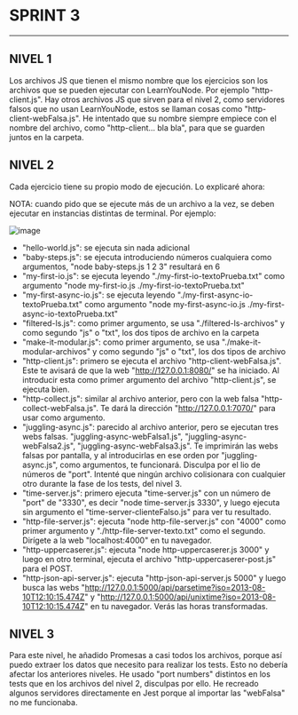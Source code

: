 # SPRINT 3

---
## NIVEL 1

Los archivos JS que tienen el mismo nombre que los ejercicios son los archivos que se pueden ejecutar con LearnYouNode. Por ejemplo "http-client.js". Hay otros archivos JS que sirven para el nivel 2, como servidores falsos que no usan LearnYouNode, estos se llaman cosas como "http-client-webFalsa.js". He intentado que su nombre siempre empiece con el nombre del archivo, como "http-client... bla bla", para que se guarden juntos en la carpeta.

## NIVEL 2

Cada ejercicio tiene su propio modo de ejecución. Lo explicaré ahora:

NOTA: cuando pido que se ejecute más de un archivo a la vez, se deben ejecutar en instancias distintas de terminal. Por ejemplo:

![image](https://github.com/AlanWallerGithub/sprint3/assets/140154835/7135a4d7-92f2-4ae7-90ab-cf6c11ab9930)


- "hello-world.js": se ejecuta sin nada adicional
- "baby-steps.js": se ejecuta introduciendo números cualquiera como argumentos, "node baby-steps.js 1 2 3" resultará en 6
- "my-first-io.js": se ejecuta leyendo "./my-first-io-textoPrueba.txt" como argumento "node my-first-io.js ./my-first-io-textoPrueba.txt"
- "my-first-async-io.js": se ejecuta leyendo "./my-first-async-io-textoPrueba.txt" como argumento "node my-first-async-io.js ./my-first-async-io-textoPrueba.txt"
- "filtered-ls.js": como primer argumento, se usa "./filtered-ls-archivos" y como segundo "js" o "txt", los dos tipos de archivo en la carpeta
- "make-it-modular.js": como primer argumento, se usa "./make-it-modular-archivos" y como segundo "js" o "txt", los dos tipos de archivo
- "http-client.js": primero se ejecuta el archivo "http-client-webFalsa.js". Este te avisará de que la web "http://127.0.0.1:8080/" se ha iniciado. Al introducir esta como primer argumento del archivo "http-client.js", se ejecuta bien.
- "http-collect.js": similar al archivo anterior, pero con la web falsa "http-collect-webFalsa.js". Te dará la dirección "http://127.0.0.1:7070/" para usar como argumento.
- "juggling-async.js": parecido al archivo anterior, pero se ejecutan tres webs falsas. "juggling-async-webFalsa1.js", "juggling-async-webFalsa2.js", "juggling-async-webFalsa3.js". Te imprimirán las webs falsas por pantalla, y al introducirlas en ese orden por "juggling-async.js", como argumentos, te funcionará. Disculpa por el lio de números de "port". Intenté que ningún archivo colisionara con cualquier otro durante la fase de los tests, del nivel 3.
- "time-server.js": primero ejecuta "time-server.js" con un número de "port" de "3330", es decir "node time-server.js 3330", y luego ejecuta sin argumento el "time-server-clienteFalso.js" para ver tu resultado.
- "http-file-server.js": ejecuta "node http-file-server.js" con "4000" como primer argumento y "./http-file-server-texto.txt" como el segundo. Dirígete a la web "localhost:4000" en tu navegador.
- "http-uppercaserer.js": ejecuta "node http-uppercaserer.js 3000" y luego en otro terminal, ejecuta el archivo "http-uppercaserer-post.js" para el POST.
- "http-json-api-server.js": ejecuta "http-json-api-server.js 5000" y luego busca las webs "http://127.0.0.1:5000/api/parsetime?iso=2013-08-10T12:10:15.474Z" y "http://127.0.0.1:5000/api/unixtime?iso=2013-08-10T12:10:15.474Z" en tu navegador. Verás las horas transformadas.

## NIVEL 3

Para este nivel, he añadido Promesas a casi todos los archivos, porque así puedo extraer los datos que necesito para realizar los tests. Esto no debería afectar los anteriores niveles. He usado "port numbers" distintos en los tests que en los archivos del nivel 2, disculpas por ello. He recreado algunos servidores directamente en Jest porque al importar las "webFalsa" no me funcionaba.
